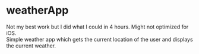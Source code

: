 # weatherApp

Not my best work but I did what I could in 4 hours. Might not optimized for iOS.<br/>
Simple weather app which gets the current location of the user and displays the current weather.
